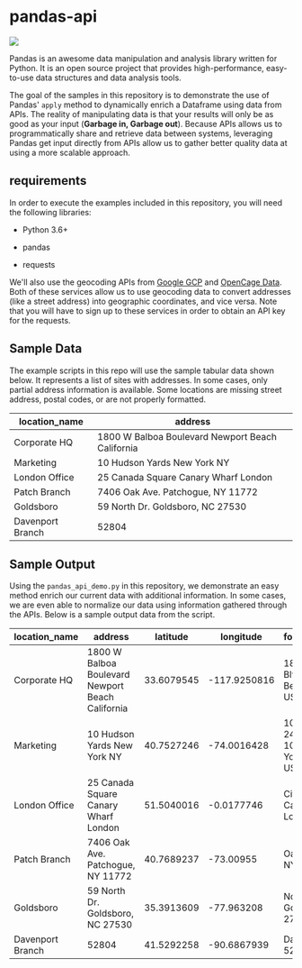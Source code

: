 # pandas-api

![](/Users/thiamt/Projects/pandas-api-demo/docs/giant-panda-in-the-forest-banner.png)

Pandas is an awesome data manipulation and analysis library written for Python. It is an
open source project that provides high-performance, easy-to-use data structures and data analysis tools.

The goal of the samples in this repository is to demonstrate the use of Pandas' `apply` method to dynamically enrich a Dataframe using data from APIs. The reality of manipulating data is that your results will only be as good as your input (**Garbage in, Garbage out**). Because APIs allows us to programmatically share and retrieve data between systems, leveraging Pandas get input directly from APIs allow us to gather better quality data at using a more scalable approach.

## requirements

In order to execute the examples included in this repository, you will need the following libraries:

* Python 3.6+

* pandas

* requests

We'll also use the geocoding APIs from [Google GCP](https://console.cloud.google.com/) and [OpenCage Data](https://opencagedata.com/). Both of these services allow
us to use geocoding data to convert addresses (like a street address) into geographic coordinates, and vice versa. Note that you will have to sign up to these services in order to obtain an API key for the requests.

## Sample Data

The example scripts in this repo will use the sample tabular data shown below. It represents a list of sites with addresses. In some cases, only partial address information is available. Some locations are missing street address, postal codes, or are not properly formatted.

| location_name    | address                                           |
| ---------------- | ------------------------------------------------- |
| Corporate HQ     | 1800 W Balboa Boulevard Newport Beach  California |
| Marketing        | 10 Hudson Yards  New York NY                      |
| London Office    | 25 Canada Square Canary Wharf  London             |
| Patch Branch     | 7406 Oak Ave. Patchogue, NY 11772                 |
| Goldsboro        | 59 North Dr. Goldsboro, NC 27530                  |
| Davenport Branch | 52804                                             |


## Sample Output

Using the `pandas_api_demo.py` in this repository, we demonstrate an easy method enrich our current data with additional information. In some cases, we are even able to normalize our data using information gathered through the APIs. Below is a sample output data from the script.

| location_name    | address                                           | latitude   | longitude    | formatted_address                                                 | accuracy         |
| ---------------- | ------------------------------------------------- | ---------- | ------------ | ----------------------------------------------------------------- | ---------------- |
| Corporate HQ     | 1800 W Balboa Boulevard Newport Beach  California | 33.6079545 | -117.9250816 | 1800 W Balboa Blvd, Newport Beach, CA 92663, USA                  | ROOFTOP          |
| Marketing        | 10 Hudson Yards  New York NY                      | 40.7527246 | -74.0016428  | 10 Hudson Yards 24th Floor, 347 10th Ave, New York, NY 10001, USA | ROOFTOP          |
| London Office    | 25 Canada Square Canary Wharf  London             | 51.5040016 | -0.0177746   | Citigroup Centre, Canary Wharf, London E14, UK                    | ROOFTOP          |
| Patch Branch     | 7406 Oak Ave. Patchogue, NY 11772                 | 40.7689237 | -73.00955    | Oak St, Patchogue, NY 11772, USA                                  | GEOMETRIC_CENTER |
| Goldsboro        | 59 North Dr. Goldsboro, NC 27530                  | 35.3913609 | -77.963208   | North Dr, Goldsboro, NC 27534, USA                                | GEOMETRIC_CENTER |
| Davenport Branch | 52804                                             | 41.5292258 | -90.6867939  | Davenport, IA 52804, USA                                          | APPROXIMATE      |
